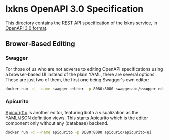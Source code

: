# lxkns OpenAPI 3.0 Specification

This directory contains the REST API specification of the lxkns service, in
[OpenAPI 3.0 format](https://github.com/OAI/OpenAPI-Specification/).

## Brower-Based Editing

### Swagger

For those of us who are not adverse to editing OpenAPI specifications using a
browser-based UI instead of the plain YAML, there are several options. These are
just two of them, the first one being Swagger's own editor:

```bash
docker run -d --name swagger-editor -p 8080:8080 swaggerapi/swagger-editor
```

### Apicurito

[Apicuri(t)o](https://www.apicur.io/apicurito/) is another editor, featuring
both a visualization as the YAML/JSON definition views. This starts Apicurito
which is the editor component only without any (database) backend.

```bash
docker run -d --name apicurito -p 8080:8080 apicurio/apicurito-ui
```

